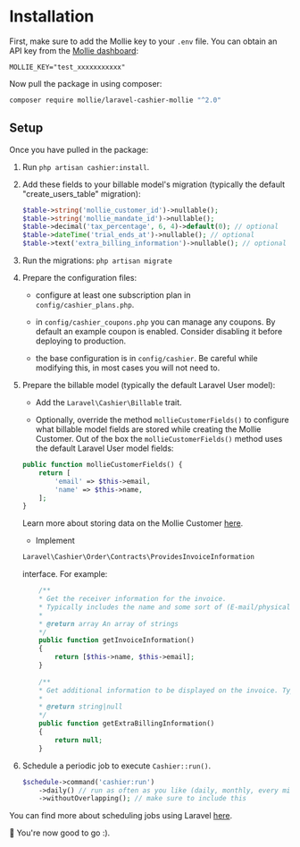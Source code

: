 # Installation

First, make sure to add the Mollie key to your `.env` file. You can obtain an API key from the [Mollie dashboard](https://www.mollie.com/dashboard/developers/api-keys):

```dotenv
MOLLIE_KEY="test_xxxxxxxxxxx"
```

Now pull the package in using composer:

```bash
composer require mollie/laravel-cashier-mollie "^2.0"
```

## Setup

Once you have pulled in the package:

1. Run `php artisan cashier:install`.

2. Add these fields to your billable model's migration (typically the default "create_users_table" migration):

    ```php
    $table->string('mollie_customer_id')->nullable();
    $table->string('mollie_mandate_id')->nullable();
    $table->decimal('tax_percentage', 6, 4)->default(0); // optional
    $table->dateTime('trial_ends_at')->nullable(); // optional
    $table->text('extra_billing_information')->nullable(); // optional
    ```

3. Run the migrations: `php artisan migrate`

4. Prepare the configuration files:

    - configure at least one subscription plan in `config/cashier_plans.php`.

    - in `config/cashier_coupons.php` you can manage any coupons. By default an example coupon is enabled. Consider
      disabling it before deploying to production.

    - the base configuration is in `config/cashier`. Be careful while modifying this, in most cases you will not need
      to.

5. Prepare the billable model (typically the default Laravel User model):

    - Add the `Laravel\Cashier\Billable` trait.

    - Optionally, override the method `mollieCustomerFields()` to configure what billable model fields are stored while creating the Mollie Customer.
      Out of the box the `mollieCustomerFields()` method uses the default Laravel User model fields:

    ```php
    public function mollieCustomerFields() {
        return [
            'email' => $this->email,
            'name' => $this->name,
        ];
    }
    ```
   Learn more about storing data on the Mollie Customer [here](https://docs.mollie.com/reference/v2/customers-api/create-customer#parameters).

    - Implement
    ```php
    Laravel\Cashier\Order\Contracts\ProvidesInvoiceInformation
    ```
   interface. For example:

    ```php
        /**
        * Get the receiver information for the invoice.
        * Typically includes the name and some sort of (E-mail/physical) address.
        *
        * @return array An array of strings
        */
        public function getInvoiceInformation()
        {
            return [$this->name, $this->email];
        }
        
        /**
        * Get additional information to be displayed on the invoice. Typically a note provided by the customer.
        *
        * @return string|null
        */
        public function getExtraBillingInformation()
        {
            return null;
        }
    ```

6. Schedule a periodic job to execute `Cashier::run()`.

    ```php
    $schedule->command('cashier:run')
        ->daily() // run as often as you like (daily, monthly, every minute, ...)
        ->withoutOverlapping(); // make sure to include this
    ```

You can find more about scheduling jobs using Laravel [here](https://laravel.com/docs/scheduling).

🎉 You're now good to go :).
